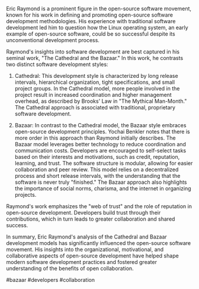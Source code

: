 Eric Raymond is a prominent figure in the open-source software movement, known for his work in defining and promoting open-source software development methodologies. His experience with traditional software development led him to question how the Linux operating system, an early example of open-source software, could be so successful despite its unconventional development process. 

Raymond's insights into software development are best captured in his seminal work, "The Cathedral and the Bazaar." In this work, he contrasts two distinct software development styles: 

1. Cathedral: This development style is characterized by long release intervals, hierarchical organization, tight specifications, and small project groups. In the Cathedral model, more people involved in the project result in increased coordination and higher management overhead, as described by Brooks' Law in "The Mythical Man-Month." The Cathedral approach is associated with traditional, proprietary software development.

2. Bazaar: In contrast to the Cathedral model, the Bazaar style embraces open-source development principles. Yochai Benkler notes that there is more order in this approach than Raymond initially describes. The Bazaar model leverages better technology to reduce coordination and communication costs. Developers are encouraged to self-select tasks based on their interests and motivations, such as credit, reputation, learning, and trust. The software structure is modular, allowing for easier collaboration and peer review. This model relies on a decentralized process and short release intervals, with the understanding that the software is never truly "finished." The Bazaar approach also highlights the importance of social norms, charisma, and the internet in organizing projects.

Raymond's work emphasizes the "web of trust" and the role of reputation in open-source development. Developers build trust through their contributions, which in turn leads to greater collaboration and shared success.

In summary, Eric Raymond's analysis of the Cathedral and Bazaar development models has significantly influenced the open-source software movement. His insights into the organizational, motivational, and collaborative aspects of open-source development have helped shape modern software development practices and fostered greater understanding of the benefits of open collaboration.

<!-- Keywords -->
#bazaar #developers #collaboration
<!-- /Keywords -->
